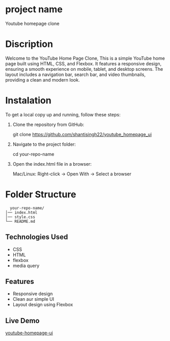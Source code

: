 # project name

Youtube homepage clone

# Discription

Welcome to the YouTube Home Page Clone, This is a simple YouTube home page built using HTML, CSS, and Flexbox. It features a responsive design, ensuring a smooth experience on mobile, tablet, and desktop screens. The layout includes a navigation bar, search bar, and video thumbnails, providing a clean and modern look. 

# Instalation

To get a local copy up and running, follow these steps:

1. Clone the repository from GitHub:

    git clone https://github.com/shantisingh22/youtube_homepage_ui
    
2. Navigate to the project folder:

    cd your-repo-name
    
3. Open the index.html file in a browser:

   Mac/Linux: Right-click → Open With → Select a browser
   
# Folder Structure
  
      your-repo-name/ 
    │── index.html 
    │── style.css 
    └── README.md 

## Technologies Used

- CSS
- HTML
- flexbox
- media query

## Features

- Responsive design
- Clean aur simple UI
- Layout design using Flexbox


## Live Demo  
[youtube-homepage-ui](https://youtube-homepage-ui.vercel.app)

